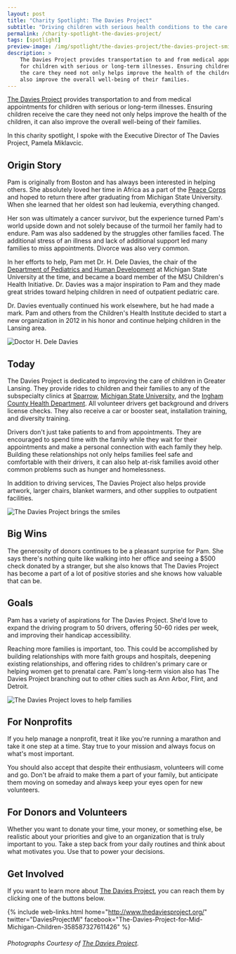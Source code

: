 ```yaml
---
layout: post
title: "Charity Spotlight: The Davies Project"
subtitle: "Driving children with serious health conditions to the care they need."
permalink: /charity-spotlight-the-davies-project/
tags: [spotlight]
preview-image: /img/spotlight/the-davies-project/the-davies-project-smiley.jpg
description: >
    The Davies Project provides transportation to and from medical appointments
    for children with serious or long-term illnesses. Ensuring children receive
    the care they need not only helps improve the health of the children, it can
    also improve the overall well-being of their families.
---
```


[The Davies Project][1] provides transportation to and from medical appointments for children with serious or long-term illnesses. Ensuring children receive the care they need not only helps improve the health of the children, it can also improve the overall well-being of their families.

In this charity spotlight, I spoke with the Executive Director of The Davies Project, Pamela Miklavcic.

## Origin Story

Pam is originally from Boston and has always been interested in helping others. She absolutely loved her time in Africa as a part of the [Peace Corps][5] and hoped to return there after graduating from Michigan State University. When she learned that her oldest son had leukemia, everything changed.

Her son was ultimately a cancer survivor, but the experience turned Pam's world upside down and not solely because of the turmoil her family had to endure. Pam was also saddened by the struggles other families faced. The additional stress of an illness and lack of additional support led many families to miss appointments. Divorce was also very common.

In her efforts to help, Pam met Dr. H. Dele Davies, the chair of the [Department of Pediatrics and Human Development][6] at Michigan State University at the time, and became a board member of the MSU Children's Health Initiative. Dr. Davies was a major inspiration to Pam and they made great strides toward helping children in need of outpatient pediatric care.

Dr. Davies eventually continued his work elsewhere, but he had made a mark. Pam and others from the Children's Health Institute decided to start a new organization in 2012 in his honor and continue helping children in the Lansing area.

![][4]

## Today

The Davies Project is dedicated to improving the care of children in Greater Lansing. They provide rides to children and their families to any of the subspecialty clinics at [Sparrow][7], [Michigan State University][8], and the [Ingham County Health Department][9]. All volunteer drivers get background and drivers license checks. They also receive a car or booster seat, installation training, and diversity training.

Drivers don't just take patients to and from appointments. They are encouraged to spend time with the family while they wait for their appointments and make a personal connection with each family they help. Building these relationships not only helps families feel safe and comfortable with their drivers, it can also help at-risk families avoid other common problems such as hunger and homelessness.

In addition to driving services, The Davies Project also helps provide artwork, larger chairs, blanket warmers, and other supplies to outpatient facilities.

![][2]

## Big Wins

The generosity of donors continues to be a pleasant surprise for Pam. She says there's nothing quite like walking into her office and seeing a $500 check donated by a stranger, but she also knows that The Davies Project has become a part of a lot of positive stories and she knows how valuable that can be.

## Goals

Pam has a variety of aspirations for The Davies Project. She'd love to expand the driving program to 50 drivers, offering 50-60 rides per week, and improving their handicap accessibility.

Reaching more families is important, too. This could be accomplished by building relationships with more faith groups and hospitals, deepening existing relationships, and offering rides to children's primary care or helping women get to prenatal care. Pam's long-term vision also has The Davies Project branching out to other cities such as Ann Arbor, Flint, and Detroit.

![][3]

## For Nonprofits

If you help manage a nonprofit, treat it like you're running a marathon and take it one step at a time. Stay true to your mission and always focus on what's most important.

You should also accept that despite their enthusiasm, volunteers will come and go. Don't be afraid to make them a part of your family, but anticipate them moving on someday and always keep your eyes open for new volunteers.

## For Donors and Volunteers

Whether you want to donate your time, your money, or something else, be realistic about your priorities and give to an organization that is truly important to you. Take a step back from your daily routines and think about what motivates you. Use that to power your decisions.

## Get Involved

If you want to learn more about [The Davies Project][1], you can reach them by clicking one of the buttons below.

{% include web-links.html home="http://www.thedaviesproject.org/" twitter="DaviesProjectMI" facebook="The-Davies-Project-for-Mid-Michigan-Children-358587327611426" %}

###### Photographs Courtesy of [The Davies Project][1].



[1]: http://www.thedaviesproject.org/ "The Davies Project Homepage"
[2]: /img/spotlight/the-davies-project/the-davies-project-smiley.jpg "The Davies Project brings the smiles"
[3]: /img/spotlight/the-davies-project/the-davies-project-family.jpg "The Davies Project loves to help families"
[4]: /img/spotlight/the-davies-project/the-davies-project-dele-davies.jpg "Doctor H. Dele Davies"
[5]: https://www.peacecorps.gov/ "Peace Corps Homepage"
[6]: http://www.phd.msu.edu/ "Department of Pediatrics and Human Development Homepage"
[7]: http://www.sparrow.org/ "Sparrow Hospital Homepage"
[8]: https://msu.edu/ "Michigan State University Homepage"
[9]: http://hd.ingham.org/ "Ingham County Health Department Homepage"
